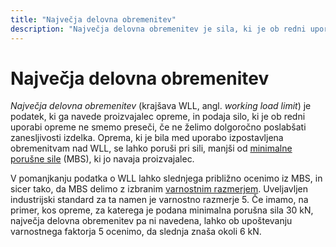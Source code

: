 ```yaml
---
title: "Največja delovna obremenitev"
description: "Največja delovna obremenitev je sila, ki je ob redni uporabi opreme ne smemo preseči, če ne želimo dolgoročno poslabšati zanesljivosti izdelka."
---
```


# Največja delovna obremenitev

_Največja delovna obremenitev_ (krajšava WLL, angl. _working load limit_) je podatek, ki ga navede proizvajalec opreme, in podaja silo, ki je ob redni uporabi opreme ne smemo preseči, če ne želimo dolgoročno poslabšati zanesljivosti izdelka. Oprema, ki je bila med uporabo izpostavljena obremenitvam nad WLL, se lahko poruši pri sili, manjši od [minimalne porušne sile](minimalna-porusna-sila) (MBS), ki jo navaja proizvajalec.

V pomanjkanju podatka o WLL lahko slednjega približno ocenimo iz MBS, in sicer tako, da MBS delimo z izbranim [varnostnim razmerjem](varnostno-razmerje). Uveljavljen industrijski standard za ta namen je varnostno razmerje 5. Če imamo, na primer, kos opreme, za katerega je podana minimalna porušna sila 30 kN, največja delovna obremenitev pa ni navedena, lahko ob upoštevanju varnostnega faktorja 5 ocenimo, da slednja znaša okoli 6 kN.
